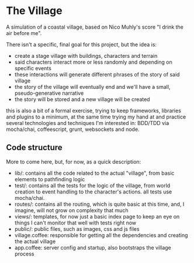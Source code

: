 The Village
=====================

A simulation of a coastal village, based on Nico Muhly's score "I drink the air before me". 

There isn't a specific, final goal for this project, but the idea is:
* create a stage village with buildings, characters and terrain 
* said characters interact more or less randomly and depending on specific events
* these interactions will generate different phrases of the story of said village
* the story of the village will eventually end and we'll have a small, pseudo-generative narrative
* the story will be stored and a new village will be created

this is also a bit of a formal exercise, trying to keep frameworks, libraries and plugins to a minimum, at the same time trying my hand at and practice several technologies and techniques I'm interested in: BDD/TDD via mocha/chai, coffeescript, grunt, websockets and node. 


## Code structure

More to come here, but, for now, as a quick description:

* lib/: contains all the code related to the actual "village", from basic elements to pathfinding logic
* test/: contains all the tests for the logic of the village, from world creation to event handling to the character's actions. all tests use mocha/chai.
* routes/: contains all the routing, which is quite basic at this time, and, I imagine, will not grow on complexity that much
* views/: templates, for now just a basic index page to keep an eye on things I can't monitor that well with tests right now
* public/: public files, such as images, css and js files
* village.coffee: responsible for getting all the dependencies and creating the actual village
* app.coffee: server config and startup, also bootstraps the village process
